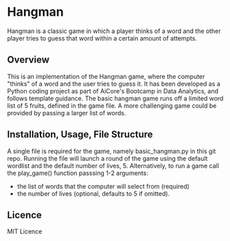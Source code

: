 # Hangman
Hangman is a classic game in which a player thinks of a word and the other player tries to guess that word within a certain amount of attempts.

## Overview
This is an implementation of the Hangman game, where the computer "thinks" of a word and the user tries to guess it. It has been developed as a Python coding project as part of AiCore's Bootcamp in Data Analytics, and follows template guidance. The basic hangman game runs off a limited word list of 5 fruits, defined in the game file.  A more challenging game could be provided by passing a larger list of words.

## Installation, Usage, File Structure
A single file is required for the game, namely basic_hangman.py in this git repo.  Running the file will launch a round of the game using the default wordlist and the default number of lives, 5.  Alternatively, to run a game call the play_game() function passsing 1-2 arguments:
- the list of words that the computer will select from (required)
- the number of lives (optional, defaults to 5 if omitted).

## Licence
MIT Licence